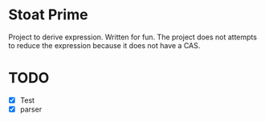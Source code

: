 # Stoat Prime

Project to derive expression. Written for fun. The project does not attempts to reduce the expression because it does not have a CAS.

# TODO

-   [x] Test
-   [x] parser
